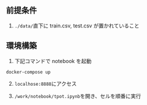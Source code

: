 ## 前提条件

1. `./data/`直下に train.csv, test.csv が置かれていること

## 環境構築

1. 下記コマンドで notebook を起動

```
docker-compose up
```

2. `localhose:8888`にアクセス

3. `/work/notebook/tpot.ipynb`を開き、セルを順番に実行
